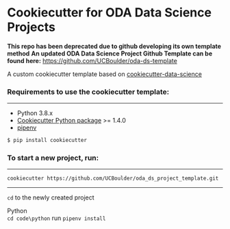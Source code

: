 # Cookiecutter for ODA Data Science Projects

**This repo has been deprecated due to github developing its own template method**
**An updated ODA Data Science Project Github Template can be found here:** https://github.com/UCBoulder/oda-ds-template


A custom cookiecutter template based on [cookiecutter-data-science](https://drivendata.github.io/cookiecutter-data-science/)


### Requirements to use the cookiecutter template:
-----------
 - Python 3.8.x
 - [Cookiecutter Python package](http://cookiecutter.readthedocs.org/en/latest/installation.html) >= 1.4.0
 - [pipenv](https://pipenv-fork.readthedocs.io/en/latest/)

``` bash
$ pip install cookiecutter
```
### To start a new project, run:
-----------

`cookiecutter https://github.com/UCBoulder/oda_ds_project_template.git`

-----------
`cd` to the newly created project 

Python<br>
`cd code\python`
run `pipenv install`
